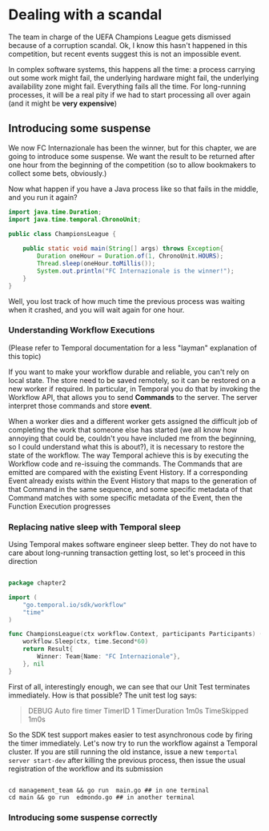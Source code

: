 # Dealing with a scandal

The team in charge of the UEFA Champions League gets dismissed because of a corruption scandal. Ok, I know this hasn't happened in this competition, but recent events suggest this is not an impossible event. 

In complex software systems, this happens all the time: a process carrying out some work might fail, the underlying hardware might fail, the underlying availability zone might fail. Everything fails all the time. For long-running processes, it will be a real pity if we had to start processing all over again (and it might be **very expensive**)

## Introducing some suspense

We now FC Internazionale has been the winner, but for this chapter, we are going to introduce some suspense. We want the result to be returned after one hour from the beginning of the competition (so to allow bookmakers to collect some bets, obviously.)

Now what happen if you have a Java process like so that fails in the middle, and you run it again?

```java
import java.time.Duration;
import java.time.temporal.ChronoUnit;

public class ChampionsLeague {
    
    public static void main(String[] args) throws Exception{
        Duration oneHour = Duration.of(1, ChronoUnit.HOURS);
        Thread.sleep(oneHour.toMillis());
        System.out.println("FC Internazionale is the winner!");
    }
}
```

Well, you lost track of how much time the previous process was waiting when it crashed, and you will wait again for one 
hour.  

### Understanding Workflow Executions

(Please refer to Temporal documentation for a less "layman" explanation of this topic)

If you want to make your workflow durable and reliable, you can't rely on local state. The store need to be saved
remotely, so it can be restored on a new worker if required. In particular, in Temporal you do that by invoking the
Workflow API, that allows you to send **Commands** to the server. The server interpret those commands and store
**event**.

When a worker dies and a different worker gets assigned the difficult job of completing the work that someone
else has started (we all know how annoying that could be, couldn't you have included me from the beginning, so I could 
understand what this is about?), it is necessary to restore the state of the workflow. The way Temporal achieve this is
by executing the Workflow code and re-issuing the commands. The Commands that are emitted are
compared with the existing Event History. If a corresponding Event already exists within the Event History that maps to
the generation of that Command in the same sequence, and some specific metadata of that Command matches with some
specific metadata of the Event, then the Function Execution progresses

### Replacing native sleep with Temporal sleep

Using Temporal makes software engineer sleep better. They do not have to care about long-running transaction getting
lost, so let's proceed in this direction

```go

package chapter2

import (
	"go.temporal.io/sdk/workflow"
	"time"
)

func ChampionsLeague(ctx workflow.Context, participants Participants) (Result, error) {
	workflow.Sleep(ctx, time.Second*60)
	return Result{
		Winner: Team{Name: "FC Internazionale"},
	}, nil
}


```

First of all, interestingly enough, we can see that our Unit Test terminates immediately. How is that possible? The 
unit test log says:

> DEBUG Auto fire timer TimerID 1 TimerDuration 1m0s TimeSkipped 1m0s

So the SDK test support makes easier to test asynchronous code by firing the timer immediately. Let's now try to run the
workflow against a Temporal cluster. If you are still running the old instance, issue a new `temportal server start-dev`
after killing the previous process, then issue the usual registration of the workflow and its submission

```shell

cd management_team && go run  main.go ## in one terminal
cd main && go run  edmondo.go ## in another terminal

```



### Introducing some suspense correctly




